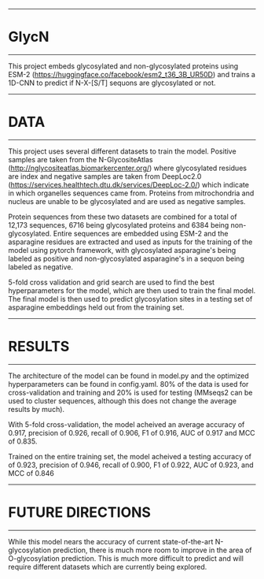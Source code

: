 **************************************************************************************************************
# GlycN
**************************************************************************************************************

This project embeds glycosylated and non-glycosylated proteins using ESM-2 (https://huggingface.co/facebook/esm2_t36_3B_UR50D) and trains a 1D-CNN to predict if N-X-[S/T] sequons are glycosylated or not.

**************************************************************************************************************
# DATA
**************************************************************************************************************

This project uses several different datasets to train the model. Positive samples are taken from the N-GlycositeAtlas (http://nglycositeatlas.biomarkercenter.org/) where glycosylated residues are index and negative samples are taken from DeepLoc2.0 (https://services.healthtech.dtu.dk/services/DeepLoc-2.0/) which indicate in which
organelles sequences came from. Proteins from mitrochondria and nucleus are unable to be glycosylated and are used as negative samples.

Protein sequences from these two datasets are combined for a total of 12,173 sequences, 6716 being glycosylated proteins and 6384 being non-glycosylated. Entire sequences are embedded using ESM-2 and the asparagine residues are extracted and used as inputs for the training of the model using pytorch framework, with glycosylated asparagine's being labeled as positive and non-glycosylated asparagine's in a sequon being labeled as negative.

5-fold cross validation and grid search are used to find the best hyperparameters for the model, which are then used to train the final model. The final model is then used to predict glycosylation sites in a testing set of asparagine embeddings held out from the training set.

**************************************************************************************************************
# RESULTS
**************************************************************************************************************

The architecture of the model can be found in model.py and the optimized hyperparameters can be found in config.yaml. 80% of the data is used for cross-validation and training and 20% is used for testing (MMseqs2 can be used to cluster sequences, although this does not change the average results by much).

 With 5-fold cross-validation, the model acheived an average accuracy of 0.917, precision of 0.926, recall of 0.906, F1 of 0.916, AUC of 0.917 and MCC of 0.835. 
 
 Trained on the entire training set, the model acheived a testing accuracy of of 0.923, precision of 0.946, recall of 0.900, F1 of 0.922, AUC of 0.923, and MCC of 0.846

**************************************************************************************************************
# FUTURE DIRECTIONS
**************************************************************************************************************

While this model nears the accuracy of current state-of-the-art N-glycosylation prediction, there is much more room to improve in the area of O-glycosylation prediction. This is much more difficult to predict and will require different datasets which are currently being explored.